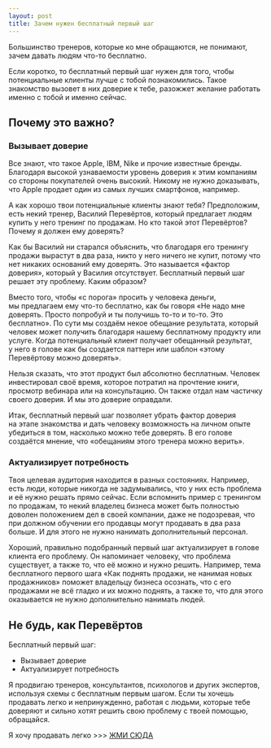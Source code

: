 ```yaml
---
layout: post
title: Зачем нужен бесплатный первый шаг
---
```


Большинство тренеров, которые ко&nbsp;мне обращаются, не&nbsp;понимают, зачем давать людям что-то бесплатно.

Если коротко, то&nbsp;бесплатный первый шаг нужен для того, чтобы потенциальные клиенты лучше с&nbsp;тобой познакомились. Такое знакомство вызовет в&nbsp;них доверие к&nbsp;тебе, разожжет желание работать именно с&nbsp;тобой и&nbsp;именно сейчас.

## Почему это важно?
### Вызывает доверие
Все знают, что такое Apple, IBM, Nike и&nbsp;прочие известные бренды. Благодаря высокой узнаваемости уровень доверия к&nbsp;этим компаниям со&nbsp;стороны покупателей очень высокий. Никому не&nbsp;нужно доказывать, что Apple продает один из&nbsp;самых лучших смартфонов, например.

А&nbsp;как хорошо твои потенциальные клиенты знают тебя? Предположим, есть некий тренер, Василий Перевёртов, который предлагает людям купить у&nbsp;него тренинг по&nbsp;продажам. Но&nbsp;кто такой этот Перевёртов? Почему я&nbsp;должен ему доверять?

Как&nbsp;бы Василий ни&nbsp;старался объяснить, что благодаря его тренингу продажи вырастут в&nbsp;два раза, никто у&nbsp;него ничего не&nbsp;купит, потому что нет никаких оснований ему доверять. Это называется &laquo;фактор доверия&raquo;, который у&nbsp;Василия отсутствует. Бесплатный первый шаг решает эту проблему. Каким образом?

Вместо того, чтобы &laquo;с&nbsp;порога&raquo; просить у&nbsp;человека деньги, мы&nbsp;предлагаем ему что-то бесплатно, как&nbsp;бы говоря &laquo;Не&nbsp;надо мне доверять. Просто попробуй и&nbsp;ты&nbsp;получишь то-то и&nbsp;то-то. Это бесплатно&raquo;. По&nbsp;сути мы&nbsp;создаём некое обещание результата, который человек может получить благодаря нашему бесплатному продукту или услуге. Когда потенциальный клиент получает обещанный результат, у&nbsp;него в&nbsp;голове как&nbsp;бы создается паттерн или шаблон &laquo;этому Перевёртову можно доверять&raquo;.

Нельзя сказать, что этот продукт был абсолютно бесплатным. Человек инвестировал своё время, которое потратил на&nbsp;прочтение книги, просмотр вебинара или на&nbsp;консультацию. Он&nbsp;также отдал нам частичку своего доверия. И&nbsp;мы&nbsp;это доверие оправдали.

Итак, бесплатный первый шаг позволяет убрать фактор доверия на&nbsp;этапе знакомства и&nbsp;дать человеку возможность на&nbsp;личном опыте убедиться в&nbsp;том, насколько можно тебе доверять. В&nbsp;его голове создаётся мнение, что &laquo;обещаниям этого тренера можно верить&raquo;.

### Актуализирует потребность
Твоя целевая аудитория находится в&nbsp;разных состояниях. Например, есть люди, которые никогда не&nbsp;задумывались, что у&nbsp;них есть проблема и&nbsp;её&nbsp;нужно решать прямо сейчас. Если вспомнить пример с&nbsp;тренингом по&nbsp;продажам, то&nbsp;некий владелец бизнеса может быть полностью доволен положением дел в&nbsp;своей компании, даже не&nbsp;подозревая, что при должном обучении его продавцы могут продавать в&nbsp;два раза больше. И&nbsp;для этого не&nbsp;нужно нанимать дополнительный персонал.

Хороший, правильно подобранный первый шаг актуализирует в&nbsp;голове клиента его проблему. Он&nbsp;напоминает человеку, что проблема существует, а&nbsp;также&nbsp;то, что её&nbsp;можно и&nbsp;нужно решить. Например, тема бесплатного первого шага &laquo;Как поднять продажи, не&nbsp;нанимая новых продажников&raquo; поможет владельцу бизнеса осознать, что с&nbsp;его продажами не&nbsp;всё гладко и&nbsp;их&nbsp;можно поднять, а&nbsp;также&nbsp;то, что для этого оказывается не&nbsp;нужно дополнительно нанимать людей.

## Не&nbsp;будь, как Перевёртов
Бесплатный первый шаг:

- Вызывает доверие
- Актуализирует потребность

Я&nbsp;продвигаю тренеров, консультантов, психологов и&nbsp;других экспертов, используя схемы с&nbsp;бесплатным первым шагом. Если ты&nbsp;хочешь продавать легко и&nbsp;непринужденно, работая с&nbsp;людьми, которые тебе доверяют и&nbsp;сильно хотят решить свою проблему с&nbsp;твоей помощью, обращайся.

Я&nbsp;хочу продавать легко &gt;&gt;&gt; [ЖМИ СЮДА](http://icoach.io)

